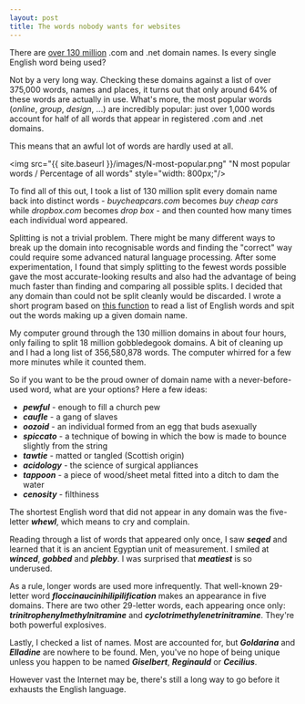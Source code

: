 ```yaml
---
layout: post
title: The words nobody wants for websites
---
```


There are [over 130 million](http://www.verisigninc.com/en_US/channel-resources/domain-registry-products/zone-file-information/index.xhtml) .com and .net domain names. Is every single English word being used?

Not by a very long way. Checking these domains against a list of over 375,000 words, names and places, it turns out that only around 64% of these words are actually in use. What's more, the most popular words (*online*, *group*, *design*, ...) are incredibly popular: just over 1,000 words account for half of all words that appear in registered .com and .net domains. 

This means that an awful lot of words are hardly used at all.

<img src="{{ site.baseurl }}/images/N-most-popular.png" "N most popular words / Percentage of all words" style="width: 800px;"/>

To find all of this out, I took a list of 130 million split every domain name back into distinct words - *buycheapcars.com* becomes *buy cheap cars* while *dropbox.com* becomes *drop box* - and then counted how many times each individual word appeared. 

Splitting is not a trivial problem. There might be many different ways to break up the domain into recognisable words and finding the "correct" way could require some advanced natural language processing. After some experimentation, I found that simply splitting to the fewest words possible gave the most accurate-looking results and also had the advantage of being much faster than finding and comparing all possible splits. I decided that any domain than could not be split cleanly would be discarded. I wrote a short program based on [this function](https://github.com/ajcr/string-splitter/blob/master/splitter.py) to read a list of English words and spit out the words making up a given domain name.

My computer ground through the 130 million domains in about four hours, only failing to split 18 million gobbledegook domains. A bit of cleaning up and I had a long list of 356,580,878 words. The computer whirred for a few more minutes while it counted them.

So if you want to be the proud owner of domain name with a never-before-used word, what are your options? Here a few ideas:

- **_pewful_** - enough to fill a church pew
- **_caufle_** - a gang of slaves
- **_oozoid_** - an individual formed from an egg that buds asexually
- **_spiccato_** - a technique of bowing in which the bow is made to bounce slightly from the string
- **_tawtie_** - matted or tangled (Scottish origin)
- **_acidology_** - the science of surgical appliances
- **_tappoon_** -  a piece of wood/sheet metal fitted into a ditch to dam the water
- **_cenosity_** - filthiness

The shortest English word that did not appear in any domain was the five-letter **_whewl_**, which means to cry and complain. 

Reading through a list of words that appeared only once, I saw **_seqed_** and learned that it is an ancient Egyptian unit of measurement. I smiled at **_winced_**, **_gobbed_** and **_plebby_**. I was surprised that **_meatiest_** is so underused.

As a rule, longer words are used more infrequently. That well-known 29-letter word **_floccinaucinihilipilification_** makes an appearance in five domains. There are two other 29-letter words, each appearing once only: **_trinitrophenylmethylnitramine_** and **_cyclotrimethylenetrinitramine_**. They're both powerful explosives.

Lastly, I checked a list of names. Most are accounted for, but **_Goldarina_** and **_Elladine_** are nowhere to be found. Men, you've no hope of being unique unless you happen to be named **_Giselbert_**, **_Reginauld_** or **_Cecilius_**.

However vast the Internet may be, there's still a long way to go before it exhausts the English language.
